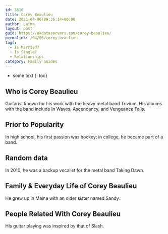 ```yaml
---
id: 3616
title: Corey Beaulieu
date: 2021-04-06T09:36:14+00:00
author: Laima
layout: post
guid: https://ukdataservers.com/corey-beaulieu/
permalink: /04/06/corey-beaulieu
tags:
  - Is Married?
  - Is Single?
  - Relationships
category: Family Guides
---
```


* some text
{: toc}


## Who is Corey Beaulieu
                  
                  
                  
Guitarist known for his work with the heavy metal band Trivium. His albums with the band include In Waves, Ascendancy, and Vengeance Falls.
                  
              
            
              
            
                
                
                
## Prior to Popularity
                  
                  
                  
In high school, his first passion was hockey; in college, he became part of a band.
                  
              
            
              
            
                
                
                
## Random data
                  
                  
                  
In 2010, he was a backup vocalist for the metal band Taking Dawn.
                  
              
            
              
            
                
                
                
## Family & Everyday Life of Corey Beaulieu
                  
                  
                  
He grew up in Maine with an older sister named Sandy.
                  
              
            
              
            
                
                
                
## People Related With Corey Beaulieu
                  
                  
                  
His guitar playing was inspired by that of Slash.
                  
              
            
              
            
                
              
            
              
              
            
            
              
            
          
          
          